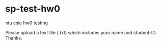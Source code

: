 # sp-test-hw0
ntu csie hw0 testing

Please upload a text file (.txt) which includes your name and student-ID. Thanks.
